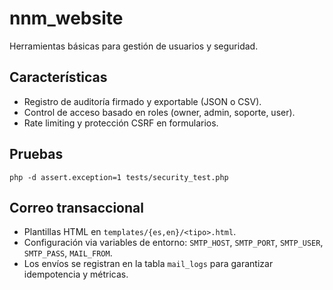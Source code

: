 # nnm_website

Herramientas básicas para gestión de usuarios y seguridad.

## Características
- Registro de auditoría firmado y exportable (JSON o CSV).
- Control de acceso basado en roles (owner, admin, soporte, user).
- Rate limiting y protección CSRF en formularios.

## Pruebas
```
php -d assert.exception=1 tests/security_test.php
```


## Correo transaccional
- Plantillas HTML en `templates/{es,en}/<tipo>.html`.
- Configuración via variables de entorno: `SMTP_HOST`, `SMTP_PORT`, `SMTP_USER`, `SMTP_PASS`, `MAIL_FROM`.
- Los envíos se registran en la tabla `mail_logs` para garantizar idempotencia y métricas.


